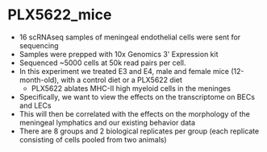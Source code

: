 # PLX5622_mice
- 16 scRNAseq samples of meningeal endothelial cells were sent for sequencing
- Samples were prepped with 10x Genomics 3' Expression kit
- Sequenced ~5000 cells at 50k read pairs per cell.
- In this experiment we treated E3 and E4, male and female mice (12-month-old), with a control diet or a PLX5622 diet
  - PLX5622 ablates MHC-II high myeloid cells in the meninges
- Specifically, we want to view the effects on the transcriptome on BECs and LECs
- This will then be correlated with the effects on the morphology of the meningeal lymphatics and our existing behavior data
- There are 8 groups and 2 biological replicates per group (each replicate consisting of cells pooled from two animals)
